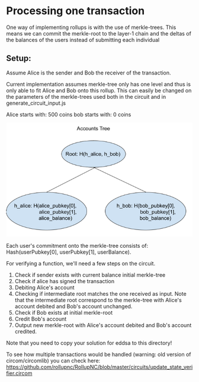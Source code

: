 # Processing one transaction
One way of implementing rollups is with the use of merkle-trees. This means we can commit the merkle-root to the layer-1 chain and the deltas of the balances of the users instead of submitting each individual 

## Setup:
Assume Alice is the sender and Bob the receiver of the transaction.

Current implementation assumes merkle-tree only has one level and thus is only able to fit Alice and Bob onto this rollup. This can easily be changed on the parameters of the merkle-trees used both in the circuit and in generate_circuit_input.js

Alice starts with: 500 coins
bob starts with: 0 coins

![](accounts-tree.png)

Each user's commitment onto the merkle-tree consists of: Hash(userPubkey[0], userPubkey[1], userBalance).

For verifying a function, we'll need a few steps on the circuit.

1. Check if sender exists with current balance initial merkle-tree
2. Check if alice has signed the transaction
3. Debiting Alice's account
4. Checking if intermediate root matches the one received as input. Note that the intermediate root correspond to the merkle-tree with Alice's account debited and Bob's account unchanged.
5. Check if Bob exists at initial merkle-root
6. Credit Bob's account
7. Output new merkle-root with Alice's account debited and Bob's account credited.

Note that you need to copy your solution for eddsa to this directory!

To see how multiple transactions would be handled (warning: old version of circom/circomlib) you can check here: 
https://github.com/rollupnc/RollupNC/blob/master/circuits/update_state_verifier.circom
